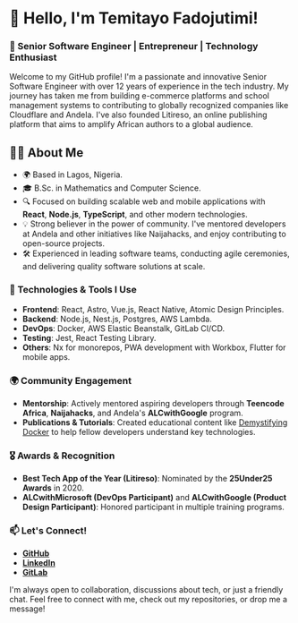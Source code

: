 # 👋 Hello, I'm Temitayo Fadojutimi!

### 🚀 Senior Software Engineer | Entrepreneur | Technology Enthusiast

Welcome to my GitHub profile! I'm a passionate and innovative Senior Software Engineer with over 12 years of experience in the tech industry. My journey has taken me from building e-commerce platforms and school management systems to contributing to globally recognized companies like Cloudflare and Andela. I've also founded Litireso, an online publishing platform that aims to amplify African authors to a global audience.

## 🧑‍💻 About Me

- 🌍 Based in Lagos, Nigeria.
- 🎓 B.Sc. in Mathematics and Computer Science.
- 🔍 Focused on building scalable web and mobile applications with **React**, **Node.js**, **TypeScript**, and other modern technologies.
- 💡 Strong believer in the power of community. I've mentored developers at Andela and other initiatives like Naijahacks, and enjoy contributing to open-source projects.
- 🛠️ Experienced in leading software teams, conducting agile ceremonies, and delivering quality software solutions at scale.

### 🔧 Technologies & Tools I Use

- **Frontend**: React, Astro, Vue.js, React Native, Atomic Design Principles.
- **Backend**: Node.js, Nest.js, Postgres, AWS Lambda.
- **DevOps**: Docker, AWS Elastic Beanstalk, GitLab CI/CD.
- **Testing**: Jest, React Testing Library.
- **Others**: Nx for monorepos, PWA development with Workbox, Flutter for mobile apps.

### 🌍 Community Engagement

- **Mentorship**: Actively mentored aspiring developers through **Teencode Africa**, **Naijahacks**, and Andela's **ALCwithGoogle** program.
- **Publications & Tutorials**: Created educational content like [Demystifying Docker](https://vimeo.com/253796471) to help fellow developers understand key technologies.

### 🎖️ Awards & Recognition

- **Best Tech App of the Year (Litireso)**: Nominated by the **25Under25 Awards** in 2020.
- **ALCwithMicrosoft (DevOps Participant)** and **ALCwithGoogle (Product Design Participant)**: Honored participant in multiple training programs.

### 📫 Let's Connect!

- [**GitHub**](https://github.com/adesege)
- [**LinkedIn**](https://www.linkedin.com/in/fadojutimitemitayo/)
- [**GitLab**](https://gitlab.com/adesege)

I'm always open to collaboration, discussions about tech, or just a friendly chat. Feel free to connect with me, check out my repositories, or drop me a message!
